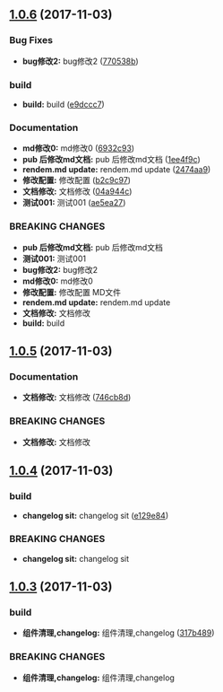 <a name="1.0.6"></a>
## [1.0.6](https://github.com/tinper-bee/bee-tooltip/compare/1.0.5...1.0.6) (2017-11-03)


### Bug Fixes

* **bug修改2:** bug修改2 ([770538b](https://github.com/tinper-bee/bee-tooltip/commit/770538b))


### build

* **build:** build ([e9dccc7](https://github.com/tinper-bee/bee-tooltip/commit/e9dccc7))


### Documentation

* **md修改0:** md修改0 ([6932c93](https://github.com/tinper-bee/bee-tooltip/commit/6932c93))
* **pub 后修改md文档:** pub 后修改md文档 ([1ee4f9c](https://github.com/tinper-bee/bee-tooltip/commit/1ee4f9c))
* **rendem.md update:** rendem.md update ([2474aa9](https://github.com/tinper-bee/bee-tooltip/commit/2474aa9))
* **修改配置:** 修改配置 ([b2c9c97](https://github.com/tinper-bee/bee-tooltip/commit/b2c9c97))
* **文档修改:** 文档修改 ([04a944c](https://github.com/tinper-bee/bee-tooltip/commit/04a944c))
* **测试001:** 测试001 ([ae5ea27](https://github.com/tinper-bee/bee-tooltip/commit/ae5ea27))


### BREAKING CHANGES

* **pub 后修改md文档:** pub 后修改md文档
* **测试001:** 测试001
* **bug修改2:** bug修改2
* **md修改0:** md修改0
* **修改配置:** 修改配置 MD文件
* **rendem.md update:** rendem.md update
* **文档修改:** 文档修改
* **build:** build



<a name="1.0.5"></a>
## [1.0.5](https://github.com/tinper-bee/bee-tooltip/compare/1.0.4...1.0.5) (2017-11-03)


### Documentation

* **文档修改:** 文档修改 ([746cb8d](https://github.com/tinper-bee/bee-tooltip/commit/746cb8d))


### BREAKING CHANGES

* **文档修改:** 文档修改



<a name="1.0.4"></a>
## [1.0.4](https://github.com/tinper-bee/bee-tooltip/compare/1.0.3...1.0.4) (2017-11-03)


### build

* **changelog sit:** changelog sit ([e129e84](https://github.com/tinper-bee/bee-tooltip/commit/e129e84))


### BREAKING CHANGES

* **changelog sit:** changelog sit



<a name="1.0.3"></a>
## [1.0.3](https://github.com/tinper-bee/bee-tooltip/compare/317b489...1.0.3) (2017-11-03)


### build

* **组件清理,changelog:** 组件清理,changelog ([317b489](https://github.com/tinper-bee/bee-tooltip/commit/317b489))


### BREAKING CHANGES

* **组件清理,changelog:** 组件清理,changelog



